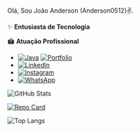 Olá, Sou João Anderson (Anderson0512)✌.

✨ **Entusiasta de Tecnologia**

🏟  **Atuação Profissional**

* [![Java](https://img.shields.io/badge/java-%23ED8B00.svg?style=for-the-badge&logo=openjdk&logoColor=white)](https://portifolio-anderson.vercel.app/) [![Portfolio](https://img.shields.io/badge/Portfolio-FF5722?style=for-the-badge&logo=todoist&logoColor=white)](https://portifolio-anderson.vercel.app/)
* [![LinkedIn](https://img.shields.io/badge/LinkedIn-0077B5?style=for-the-badge&logo=linkedin&logoColor=white)](https://www.linkedin.com/in/joao-anderson-esteves/)
* [![Instagram](https://img.shields.io/badge/-Instagram-%23E4405F?style=for-the-badge&logo=instagram&logoColor=white)](https://www.instagram.com/joaoandersonesteves/)
* [![WhatsApp](https://img.shields.io/badge/WhatsApp-25D366?style=for-the-badge&logo=whatsapp&logoColor=white)](https://wa.me/+5511980709256)

![GitHub Stats](https://github-readme-stats.vercel.app/api?username=Anderson0512&theme=transparent&bg_color=000&border_color=30A3DC&show_icons=true&icon_color=30A3DC&title_color=E94D5F&text_color=FFF)

[![Repo Card](https://github-readme-stats.vercel.app/api/pin/?username=Anderson0512&repo=workshop-springboot3-jpa&bg_color=000&border_color=30A3DC&show_icons=true&icon_color=30A3DC&title_color=E94D5F&text_color=FFF)](https://github.com/Anderson0512/repo=workshop-springboot3-jpa)

![Top Langs](https://github-readme-stats-git-masterrstaa-rickstaa.vercel.app/api/top-langs/?username=Anderson0512&bg_color=000&border_color=30A3DC&title_color=E94D5F&text_color=FFF)